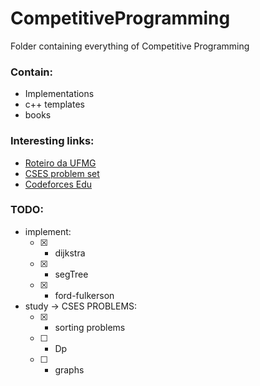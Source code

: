 # CompetitiveProgramming

Folder containing everything of Competitive Programming

### Contain:<br/>
  * Implementations
  * c++ templates
  * books

### Interesting links:<br>
  * [Roteiro da UFMG](http://wiki.maratona.dcc.ufmg.br/index.php/Roteiros)
  * [CSES problem set](https://cses.fi/problemset/)
  * [Codeforces Edu](https://codeforces.com/edu/courses)

### TODO:<br>
  - implement:
    - [x] - dijkstra
    - [x] - segTree
    - [x] - ford-fulkerson
  - study -> CSES PROBLEMS:
    - [x] - sorting problems
    - [ ] - Dp
    - [ ] - graphs
